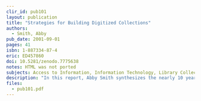 ```yaml
---
clir_id: pub101
layout: publication
title: "Strategies for Building Digitized Collections"
authors: 
  - Smith, Abby
pub_date: 2001-09-01
pages: 41
isbn: 1-887334-87-4
eric: ED457860
doi: 10.5281/zenodo.7775638
notes: HTML was not ported
subjects: Access to Information, Information Technology, Library Collection Development, Library Materials, Online Systems, Preservation, Program Development, Research Libraries
description: "In this report, Abby Smith synthesizes the nearly 10 years’ experience that libraries have had digitizing items from their rare, special, and general collections, and making them available online. The learning she uncovers is distilled in and extended by several case studies conducted in leading digital libraries with very different digitization programs. Smith demonstrates that digitization programs work best where their role within a library’s collection development strategy is clearly understood, and she identifies several roles that such programs can play. Smith also asks a number of searching questions. She muses about the extent to which digitally reformatted special and rare collections can actually support scholarly research. Probing further, she wonders whether leading research libraries in particular might more usefully focus on digitizing general as opposed to special and rare collections. In this way, they would make important holdings available in new ways while taking a first step in avoiding costs associated with their redundant management. The report is consequently much more than a strategic guide for individual institutions; it is a route map that points important directions for the library community as a whole."
files:
  - pub101.pdf
---
```

